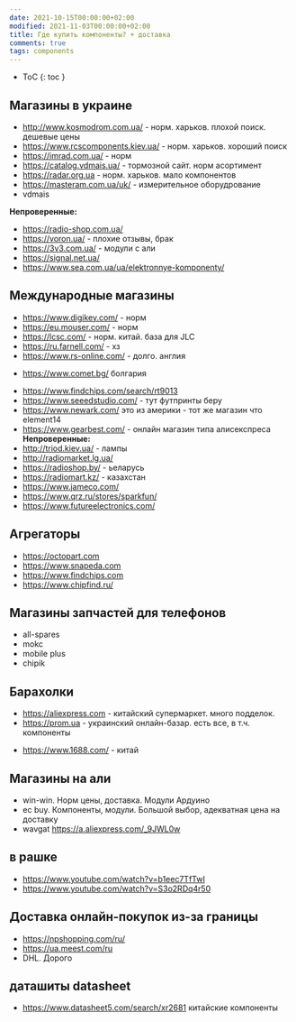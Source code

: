 ```yaml
---
date: 2021-10-15T00:00:00+02:00
modified: 2021-11-03T00:00:00+02:00
title: Где купить компоненты? + доставка
comments: true
tags: components
---
```



- ToC
{: toc }

## Магазины в украине
* <http://www.kosmodrom.com.ua/> - норм. харьков. плохой поиск. дешевые цены
* <https://www.rcscomponents.kiev.ua/> - норм. харьков. хороший поиск
* <https://imrad.com.ua/> - норм
* <https://catalog.vdmais.ua/> - тормозной сайт. норм асортимент
* <https://radar.org.ua> - норм. харьков. мало компонентов
* <https://masteram.com.ua/uk/> - измерительное оборудрование
* vdmais

**Непроверенные:**
* <https://radio-shop.com.ua/>
* <https://voron.ua/> - плохие отзывы, брак
* <https://3v3.com.ua/> - модули с али
* <https://signal.net.ua/> 
* <https://www.sea.com.ua/ua/elektronnye-komponenty/>


## Международные магазины
* <https://www.digikey.com/> - норм
* <https://eu.mouser.com/> - норм 
* <https://lcsc.com/> - норм. китай. база для JLC
* <https://ru.farnell.com/> - хз
* <https://www.rs-online.com/> - долго. англия
- <https://www.comet.bg/> болгария
* <https://www.findchips.com/search/rt9013>
* <https://www.seeedstudio.com/> - тут футпринты беру
* <https://www.newark.com/> это из америки - тот же магазин что element14
* <https://www.gearbest.com/> - онлайн магазин типа алисекспреса
**Непроверенные:**
* <http://triod.kiev.ua/> - лампы
* <http://radiomarket.lg.ua/> 
* <https://radioshop.by/> - ьеларусь
* <https://radiomart.kz/> - казахстан
* <https://www.jameco.com/>
* <https://www.qrz.ru/stores/sparkfun/>
* <https://www.futureelectronics.com/>

## Агрегаторы
- <https://octopart.com>
- <https://www.snapeda.com>
- <https://www.findchips.com>
- <https://www.chipfind.ru/>

## Магазины запчастей для телефонов
- all-spares
- mokc
- mobile plus
- chipik

## Барахолки
* <https://aliexpress.com> - китайский супермаркет. много подделок.
* <https://prom.ua> - украинский онлайн-базар. есть все, в т.ч. компоненты
- <https://www.1688.com/> - китай

## Магазины на али
- win-win. Норм цены, доставка. Модули Ардуино
- ec buy. Компоненты, модули. Большой выбор, адекватная цена на доставку
- wavgat https://a.aliexpress.com/_9JWL0w

## в рашке
- <https://www.youtube.com/watch?v=b1eec7TfTwI>
- <https://www.youtube.com/watch?v=S3o2RDq4r50>


## Доставка онлайн-покупок из-за границы

- <https://npshopping.com/ru/>
- <https://ua.meest.com/ru>
- DHL. Дорого


## даташиты datasheet

- https://www.datasheet5.com/search/xr2681 китайские компоненты